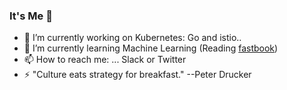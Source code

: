 ### It's Me 👋


- 🔭 I’m currently working on Kubernetes: Go and istio..
- 🌱 I’m currently learning Machine Learning (Reading [fastbook](https://github.com/fastai/fastbook))
- 📫 How to reach me: ... Slack or Twitter
- ⚡ "Culture eats strategy for breakfast." --Peter Drucker

<!--
**mchirico/mchirico** is a ✨ _special_ ✨ repository because its `README.md` (this file) appears on your GitHub profile.

Here are some ideas to get you started:

- 🔭 I’m currently working on ...
- 🌱 I’m currently learning ...
- 👯 I’m looking to collaborate on ...
- 🤔 I’m looking for help with ...
- 💬 Ask me about ...
- 📫 How to reach me: ...
- 😄 Pronouns: ...
- ⚡ Fun fact: ...
-->
